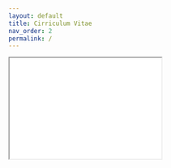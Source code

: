 ```yaml
---
layout: default
title: Cirriculum Vitae
nav_order: 2
permalink: /
---
```

<iframe src="/docs/CV.pdf" height="200" width="300"></iframe>